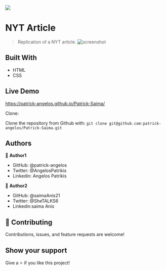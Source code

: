 ![](https://img.shields.io/badge/Microverse-blueviolet)

# NYT Article

> Replication of a NYT article.
![screenshot](./images/scrshot-proj1.png)

## Built With

- HTML
- CSS


## Live Demo

https://patrick-angelos.github.io/Patrick-Saima/


Clone:

Clone the repository from Github with: 
`git clone git@github.com:patrick-angelos/Patrick-Saima.git`

## Authors

👤 **Author1**

- GitHub:   @patrick-angelos
- Twitter:  @AngelosPatrikis
- Linkedin: Angelos Patrikis


👤 **Author2**

- GitHub:  @saimaAnis21
- Twitter: @SheTALKS6
- Linkedin:saima Anis

## 🤝 Contributing

Contributions, issues, and feature requests are welcome!

## Show your support

Give a ⭐️ if you like this project!
